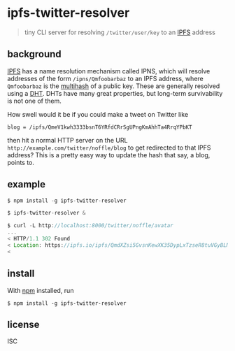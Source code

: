 # ipfs-twitter-resolver

> tiny CLI server for resolving `/twitter/user/key` to an [IPFS][] address

## background

[IPFS][] has a name resolution mechanism called IPNS, which will resolve
addresses of the form `/ipns/Qmfoobarbaz` to an IPFS address, where
`Qmfoobarbaz` is the [multihash][] of a public key. These are generally resolved
using a [DHT][]. DHTs have many great properties, but long-term survivability is
not one of them.

How swell would it be if you could make a tweet on Twitter like

```
blog = /ipfs/QmeV1kwh3333bsnT6YRfdCRrSgUPngKmAhhTa4RrqYPbKT
```

then hit a normal HTTP server on the URL
`http://example.com/twitter/noffle/blog` to get redirected to that IPFS address?
This is a pretty easy way to update the hash that say, a blog, points to.

## example

```js
$ npm install -g ipfs-twitter-resolver

$ ipfs-twitter-resolver &

$ curl -L http://localhost:8000/twitter/noffle/avatar
...
< HTTP/1.1 302 Found
< Location: https://ipfs.io/ipfs/QmdXZsi5GvsnKewXK35DypLxTzseR8tuVGyBLMQcBpEmMc/avatar.png
<
```

## install

With [npm](https://npmjs.org/) installed, run

```
$ npm install -g ipfs-twitter-resolver
```

## license

ISC

[IPFS]: https://ipfs.io
[multihash]: https://github.com/jbenet/multihash
[DHT]: https://en.wikipedia.org/wiki/Distributed_hash_table
